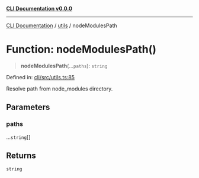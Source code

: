 [**CLI Documentation v0.0.0**](../../README.md)

***

[CLI Documentation](../../modules.md) / [utils](../README.md) / nodeModulesPath

# Function: nodeModulesPath()

> **nodeModulesPath**(...`paths`): `string`

Defined in: [cli/src/utils.ts:85](https://github.com/stonemjs/cli/blob/f877eea0c25a2644820eb8dfcb0babef674d570d/src/utils.ts#L85)

Resolve path from node_modules directory.

## Parameters

### paths

...`string`[]

## Returns

`string`

